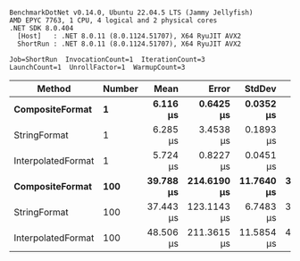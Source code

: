 ```

BenchmarkDotNet v0.14.0, Ubuntu 22.04.5 LTS (Jammy Jellyfish)
AMD EPYC 7763, 1 CPU, 4 logical and 2 physical cores
.NET SDK 8.0.404
  [Host]   : .NET 8.0.11 (8.0.1124.51707), X64 RyuJIT AVX2
  ShortRun : .NET 8.0.11 (8.0.1124.51707), X64 RyuJIT AVX2

Job=ShortRun  InvocationCount=1  IterationCount=3  
LaunchCount=1  UnrollFactor=1  WarmupCount=3  

```
| Method             | Number | Mean      | Error       | StdDev     | Min       | Max       | Allocated |
|------------------- |------- |----------:|------------:|-----------:|----------:|----------:|----------:|
| **CompositeFormat**    | **1**      |  **6.116 μs** |   **0.6425 μs** |  **0.0352 μs** |  **6.075 μs** |  **6.136 μs** |     **872 B** |
| StringFormat       | 1      |  6.285 μs |   3.4538 μs |  0.1893 μs |  6.121 μs |  6.492 μs |     896 B |
| InterpolatedFormat | 1      |  5.724 μs |   0.8227 μs |  0.0451 μs |  5.681 μs |  5.771 μs |     872 B |
| **CompositeFormat**    | **100**    | **39.788 μs** | **214.6190 μs** | **11.7640 μs** | **32.801 μs** | **53.370 μs** |   **14336 B** |
| StringFormat       | 100    | 37.443 μs | 123.1143 μs |  6.7483 μs | 33.442 μs | 45.234 μs |   16736 B |
| InterpolatedFormat | 100    | 48.506 μs | 211.3615 μs | 11.5854 μs | 41.787 μs | 61.884 μs |   14336 B |
